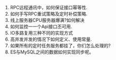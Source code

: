 1. RPC远程通讯中，如何保证接口幂等性.
2. 如何手写RPC重试策略及定时补偿策略.
3. 线上服务器CPU服务器爆满?如何解决
4. 如何监控一一个Api接口丕可用.
5. IO多路复用三种不同的实现方式
6. 高并发并发的情况下如何定义、使用常量.
7. 如果所有的定时任务服务都挂了，你们怎么处理的?
8. ES与MySQL之间的数据如何实现同步呢。